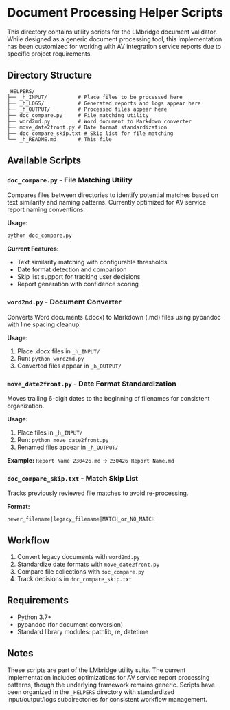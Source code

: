 # Document Processing Helper Scripts

This directory contains utility scripts for the LMbridge document validator. While designed as a generic document processing tool, this implementation has been customized for working with AV integration service reports due to specific project requirements.

## Directory Structure

```
_HELPERS/
├── _h_INPUT/          # Place files to be processed here
├── _h_LOGS/           # Generated reports and logs appear here
├── _h_OUTPUT/         # Processed files appear here
├── doc_compare.py     # File matching utility
├── word2md.py         # Word document to Markdown converter
├── move_date2front.py # Date format standardization
├── doc_compare_skip.txt # Skip list for file matching
└── _h_README.md       # This file
```

## Available Scripts

### `doc_compare.py` - File Matching Utility

Compares files between directories to identify potential matches based on text similarity and naming patterns. Currently optimized for AV service report naming conventions.

**Usage:**

```bash
python doc_compare.py
```

**Current Features:**

- Text similarity matching with configurable thresholds
- Date format detection and comparison
- Skip list support for tracking user decisions
- Report generation with confidence scoring

### `word2md.py` - Document Converter

Converts Word documents (.docx) to Markdown (.md) files using pypandoc with line spacing cleanup.

**Usage:**

1. Place .docx files in `_h_INPUT/`
2. Run: `python word2md.py`
3. Converted files appear in `_h_OUTPUT/`

### `move_date2front.py` - Date Format Standardization

Moves trailing 6-digit dates to the beginning of filenames for consistent organization.

**Usage:**

1. Place files in `_h_INPUT/`
2. Run: `python move_date2front.py`
3. Renamed files appear in `_h_OUTPUT/`

**Example:** `Report Name 230426.md` → `230426 Report Name.md`

### `doc_compare_skip.txt` - Match Skip List

Tracks previously reviewed file matches to avoid re-processing.

**Format:**

```
newer_filename|legacy_filename|MATCH_or_NO_MATCH
```

## Workflow

1. Convert legacy documents with `word2md.py`
2. Standardize date formats with `move_date2front.py`
3. Compare file collections with `doc_compare.py`
4. Track decisions in `doc_compare_skip.txt`

## Requirements

- Python 3.7+
- pypandoc (for document conversion)
- Standard library modules: pathlib, re, datetime

## Notes

These scripts are part of the LMbridge utility suite. The current implementation includes optimizations for AV service report processing patterns, though the underlying framework remains generic. Scripts have been organized in the `_HELPERS` directory with standardized input/output/logs subdirectories for consistent workflow management.
